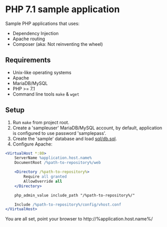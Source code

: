 # PHP 7.1 sample application

Sample PHP applications that uses:
* Dependency Injection
* Apache routing
* Composer (aka: Not reinventing the wheel)

## Requirements

* Unix-like operating systems
* Apache
* MariaDB/MySQL
* PHP >= 7.1
* Command line tools `make` & `wget`

## Setup

1. Run `make` from project root.
2. Create a 'sampleuser' MariaDB/MySQL account, by default, application is configured to use password 'samplepass'.
3. Create the 'sample' database and load [sql/db.sql](/sql/db.sql).
4. Configure Apache:
```apache
<VirtualHost *:80>
    ServerName %application.host.name%
    DocumentRoot /%path-to-repository%/web

    <Directory /%path-to-repository%>
        Require all granted
        AllowOverride all
    </Directory>

    php_admin_value include_path "/%path-to-repository%/"

    Include /%path-to-repository%/config/vhost.conf
</VirtualHost>
```

You are all set, point your browser to http://%application.host.name%/
